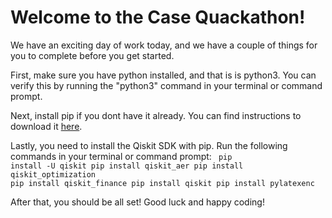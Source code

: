 <h1> Welcome to the Case Quackathon!</h1>
We have an exciting day of work today, and we have a couple of things for you to complete before you get started.

First, make sure you have python installed, and that is is python3. You can verify this by running the "python3" command in your terminal or command prompt.

Next, install pip if you dont have it already. You can find instructions to download it <a href =https://pip.pypa.io/en/stable/installation/>here</a>.

Lastly, you need to install the Qiskit SDK with pip. Run the following commands in your terminal or command prompt:
<code>
  pip install -U qiskit
  pip install qiskit_aer
  pip install qiskit_optimization
  pip install qiskit_finance
  pip install qiskit
  pip install pylatexenc
</code>

After that, you should be all set! Good luck and happy coding!
